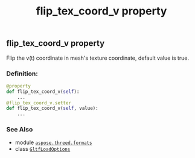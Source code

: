 ﻿---
title: flip_tex_coord_v property
second_title: Aspose.3D for Python via .NET API References
description: 
type: docs
weight: 70
url: /aspose.threed.formats/gltfloadoptions/flip_tex_coord_v/
is_root: false
---

## flip_tex_coord_v property


Flip the v(t) coordinate in mesh's texture coordinate, default value is true.
### Definition:
```python
@property
def flip_tex_coord_v(self):
    ...
@flip_tex_coord_v.setter
def flip_tex_coord_v(self, value):
    ...
```

### See Also
* module [`aspose.threed.formats`](../../)
* class [`GltfLoadOptions`](/3d/python-net/aspose.threed.formats/gltfloadoptions)
